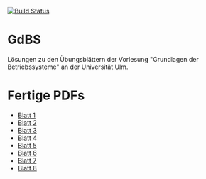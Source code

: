 [![Build Status](https://travis-ci.org/aul12/GdBS.svg?branch=master)](https://travis-ci.org/aul12/GdBS)
# GdBS
Lösungen zu den Übungsblättern der Vorlesung "Grundlagen der Betriebssysteme" an der Universität Ulm.

# Fertige PDFs
 * [Blatt 1](https://aul12.github.io/GdBS/Blatt01.pdf)
 * [Blatt 2](https://aul12.github.io/GdBS/Blatt02.pdf)
 * [Blatt 3](https://aul12.github.io/GdBS/Blatt03.pdf)
 * [Blatt 4](https://aul12.github.io/GdBS/Blatt04.pdf)
 * [Blatt 5](https://aul12.github.io/GdBS/Blatt05.pdf)
 * [Blatt 6](https://aul12.github.io/GdBS/Blatt06.pdf)
 * [Blatt 7](https://aul12.github.io/GdBS/Blatt07.pdf)
 * [Blatt 8](https://aul12.github.io/GdBS/Blatt08.pdf)
